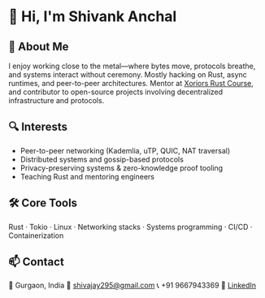 # 👋 Hi, I'm Shivank Anchal
## 🧠 About Me

I enjoy working close to the metal—where bytes move, protocols breathe, and systems interact without ceremony.
Mostly hacking on Rust, async runtimes, and peer-to-peer architectures.
Mentor at [Xoriors Rust Course](https://github.com/xoriors/course-rust), and contributor to open-source projects involving decentralized infrastructure and protocols.


## 🔍 Interests

* Peer-to-peer networking (Kademlia, uTP, QUIC, NAT traversal)
* Distributed systems and gossip-based protocols
* Privacy-preserving systems & zero-knowledge proof tooling
* Teaching Rust and mentoring engineers


## 🛠️ Core Tools

Rust · Tokio · Linux · Networking stacks · Systems programming · CI/CD · Containerization


## 📫 Contact

📍 Gurgaon, India
📧 [shivajay295@gmail.com](mailto:shivajay295@gmail.com)
📞 +91 9667943369
🔗 [LinkedIn](https://www.linkedin.com/in/shivankanchal)
